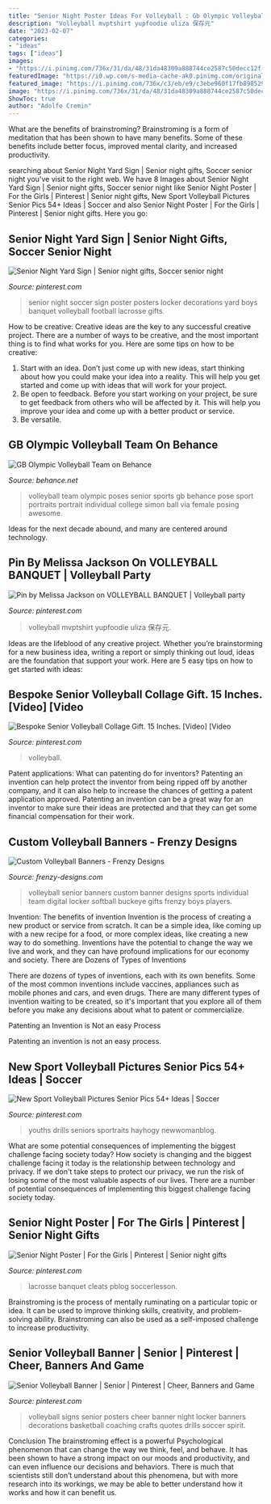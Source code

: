 ```yaml
---
title: "Senior Night Poster Ideas For Volleyball : Gb Olympic Volleyball Team On Behance"
description: "Volleyball mvptshirt yupfoodie uliza 保存元"
date: "2023-02-07"
categories:
- "ideas"
tags: ["ideas"]
images:
- "https://i.pinimg.com/736x/31/da/48/31da48309a888744ce2587c50decc12f--senior-night-soccer-senior-night-posters.jpg"
featuredImage: "https://i0.wp.com/s-media-cache-ak0.pinimg.com/originals/dc/d2/78/dcd27824aab1ad490bb56f378dc52475.jpg?w=600"
featured_image: "https://i.pinimg.com/736x/c3/eb/e9/c3ebe960f17fb89852931a722e15e1a2.jpg"
image: "https://i.pinimg.com/736x/31/da/48/31da48309a888744ce2587c50decc12f--senior-night-soccer-senior-night-posters.jpg"
ShowToc: true
author: "Adolfo Cremin"
---
```



What are the benefits of brainstroming?
Brainstroming is a form of meditation that has been shown to have many benefits. Some of these benefits include better focus, improved mental clarity, and increased productivity.

	

		
searching about Senior Night Yard Sign | Senior night gifts, Soccer senior night you've visit to the right web. We have 8 Images about Senior Night Yard Sign | Senior night gifts, Soccer senior night like Senior Night Poster | For the Girls | Pinterest | Senior night gifts, New Sport Volleyball Pictures Senior Pics 54+ Ideas | Soccer and also Senior Night Poster | For the Girls | Pinterest | Senior night gifts. Here you go:
		
    
## Senior Night Yard Sign | Senior Night Gifts, Soccer Senior Night

<img loading=lazy src="https://i.pinimg.com/736x/31/da/48/31da48309a888744ce2587c50decc12f--senior-night-soccer-senior-night-posters.jpg" onerror="this.onerror=null;this.src='https://tse4.mm.bing.net/th?id=OIP.TSYXN4gF3XGEkN2HpW40OgHaJ3&amp;pid=15.1';" alt="Senior Night Yard Sign | Senior night gifts, Soccer senior night">

_Source: pinterest.com_

>senior night soccer sign poster posters locker decorations yard boys banquet volleyball football lacrosse gifts. 

	

How to be creative:
Creative ideas are the key to any successful creative project. There are a number of ways to be creative, and the most important thing is to find what works for you. Here are some tips on how to be creative: 
1. Start with an idea. Don’t just come up with new ideas, start thinking about how you could make your idea into a reality. This will help you get started and come up with ideas that will work for your project. 
2. Be open to feedback. Before you start working on your project, be sure to get feedback from others who will be affected by it. This will help you improve your idea and come up with a better product or service. 
3. Be versatile.

    
## GB Olympic Volleyball Team On Behance

<img loading=lazy src="https://mir-s3-cdn-cf.behance.net/project_modules/disp/26d38036974069.56065832a17ed.jpg" onerror="this.onerror=null;this.src='https://tse1.mm.bing.net/th?id=OIP.Tv4y9gpAEicYl0izAnQxMAHaNN&amp;pid=15.1';" alt="GB Olympic Volleyball Team on Behance">

_Source: behance.net_

>volleyball team olympic poses senior sports gb behance pose sport portraits portrait individual college simon ball via female posing awesome. 

	

Ideas for the next decade abound, and many are centered around technology.

    
## Pin By Melissa Jackson On VOLLEYBALL BANQUET | Volleyball Party

<img loading=lazy src="https://i0.wp.com/s-media-cache-ak0.pinimg.com/originals/dc/d2/78/dcd27824aab1ad490bb56f378dc52475.jpg?w=600" onerror="this.onerror=null;this.src='https://tse2.mm.bing.net/th?id=OIP.iFMSxik0OBqwpMqWInFUlAHaJ4&amp;pid=15.1';" alt="Pin by Melissa Jackson on VOLLEYBALL BANQUET | Volleyball party">

_Source: pinterest.com_

>volleyball mvptshirt yupfoodie uliza 保存元. 

	

Ideas are the lifeblood of any creative project. Whether you’re brainstorming for a new business idea, writing a report or simply thinking out loud, ideas are the foundation that support your work. Here are 5 easy tips on how to get started with ideas: 

    
## Bespoke Senior Volleyball Collage Gift. 15 Inches. [Video] [Video

<img loading=lazy src="https://i.pinimg.com/736x/c3/eb/e9/c3ebe960f17fb89852931a722e15e1a2.jpg" onerror="this.onerror=null;this.src='https://tse4.mm.bing.net/th?id=OIP.ZUQuQ1WRmT_r3Wx-honpKwHaNK&amp;pid=15.1';" alt="Bespoke Senior Volleyball Collage Gift. 15 Inches. [Video] [Video">

_Source: pinterest.com_

>volleyball. 

	

Patent applications: What can patenting do for inventors?
Patenting an invention can help protect the inventor from being ripped off by another company, and it can also help to increase the chances of getting a patent application approved. Patenting an invention can be a great way for an inventor to make sure their ideas are protected and that they can get some financial compensation for their work.

    
## Custom Volleyball Banners - Frenzy Designs

<img loading=lazy src="http://www.frenzy-designs.com/wp-content/uploads/2014/09/Banner3x2-BackToBack-BuckeyeHS-AmyEsker-Proof-2.jpg" onerror="this.onerror=null;this.src='https://tse3.mm.bing.net/th?id=OIP.65GxyMyiqXIindSDV1uqRAHaLG&amp;pid=15.1';" alt="Custom Volleyball Banners - Frenzy Designs">

_Source: frenzy-designs.com_

>volleyball senior banners custom banner designs sports individual team digital locker softball buckeye gifts frenzy boys players. 

	

Invention: The benefits of invention
Invention is the process of creating a new product or service from scratch. It can be a simple idea, like coming up with a new recipe for a food, or more complex ideas, like creating a new way to do something. Inventions have the potential to change the way we live and work, and they can have profound implications for our economy and society.
There are Dozens of Types of Inventions

There are dozens of types of inventions, each with its own benefits. Some of the most common inventions include vaccines, appliances such as mobile phones and cars, and even drugs. There are many different types of invention waiting to be created, so it's important that you explore all of them before you make any decisions about what to patent or commercialize.

Patenting an Invention is Not an easy Process

Patenting an invention is not an easy process.

    
## New Sport Volleyball Pictures Senior Pics 54+ Ideas | Soccer

<img loading=lazy src="https://i.pinimg.com/736x/78/fe/80/78fe801a9b6a695637658f1f104cbf01.jpg" onerror="this.onerror=null;this.src='https://tse2.mm.bing.net/th?id=OIP.1MhBlxHBWBh4Jqu7GVjAHwAAAA&amp;pid=15.1';" alt="New Sport Volleyball Pictures Senior Pics 54+ Ideas | Soccer">

_Source: pinterest.com_

>youths drills seniors sportraits hayhogy newwomanblog. 

	

What are some potential consequences of implementing the biggest challenge facing society today?
How society is changing and the biggest challenge facing it today is the relationship between technology and privacy. If we don't take steps to protect our privacy, we run the risk of losing some of the most valuable aspects of our lives. There are a number of potential consequences of implementing this biggest challenge facing society today.

    
## Senior Night Poster | For The Girls | Pinterest | Senior Night Gifts

<img loading=lazy src="https://i.pinimg.com/736x/28/5c/28/285c2841f0093d3211321b742ec1cc6a--senior-poster-ideas-sports-soccer-senior-night-posters.jpg?b=t" onerror="this.onerror=null;this.src='https://tse4.mm.bing.net/th?id=OIP.nZpZL4CQukNMwPxLg_ZMUQAAAA&amp;pid=15.1';" alt="Senior Night Poster | For the Girls | Pinterest | Senior night gifts">

_Source: pinterest.com_

>lacrosse banquet cleats pblog soccerlesson. 

	

Brainstroming is the process of mentally ruminating on a particular topic or idea. It can be used to improve thinking skills, creativity, and problem-solving ability. Brainstroming can also be used as a self-imposed challenge to increase productivity.

    
## Senior Volleyball Banner | Senior | Pinterest | Cheer, Banners And Game

<img loading=lazy src="https://s-media-cache-ak0.pinimg.com/736x/84/d9/9f/84d99f4bf842e0729f9bec20fe77538e.jpg" onerror="this.onerror=null;this.src='https://tse4.mm.bing.net/th?id=OIP.vq7iaGqACCJIi_NsbxP2cAHaNJ&amp;pid=15.1';" alt="Senior Volleyball Banner | Senior | Pinterest | Cheer, Banners and Game">

_Source: pinterest.com_

>volleyball signs senior posters cheer banner night locker banners decorations basketball coaching crafts quotes drills soccer spirit. 

	

Conclusion
The brainstroming effect is a powerful Psychological phenomenon that can change the way we think, feel, and behave. It has been shown to have a strong impact on our moods and productivity, and can even influence our decisions and behaviors. There is much that scientists still don’t understand about this phenomena, but with more research into its workings, we may be able to better understand how it works and how it can benefit us.

